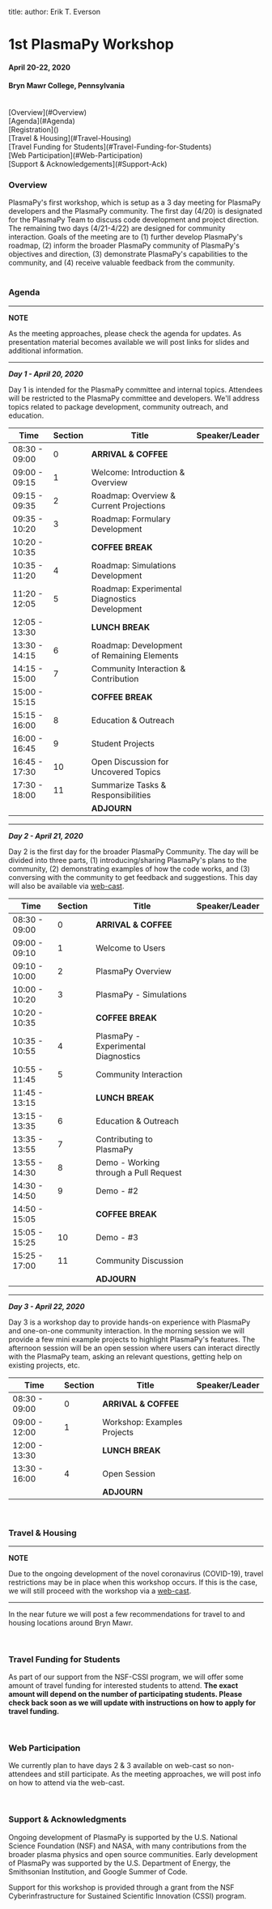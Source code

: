 title:
author: Erik T. Everson

# 1st PlasmaPy Workshop
#### April 20-22, 2020
#### Bryn Mawr College, Pennsylvania
<br/>
[Overview](#Overview)<br/>
[Agenda](#Agenda)<br/>
[Registration]()<br/>
[Travel & Housing](#Travel-Housing)<br/>
[Travel Funding for Students](#Travel-Funding-for-Students)<br/>
[Web Participation](#Web-Participation)<br/>
[Support & Acknowledgements](#Support-Ack)

### <a name="Overview"></a> Overview

PlasmaPy's first workshop, which is setup as a 3 day meeting for PlasmaPy developers and 
the PlasmaPy community. The first day (4/20) is designated for the PlasmaPy Team to 
discuss code development and project direction.  The remaining two days (4/21-4/22) are 
designed for community interaction.  Goals of the meeting are to (1) further develop 
PlasmaPy's roadmap, (2) inform the broader PlasmaPy community of PlasmaPy's objectives 
and direction, (3) demonstrate PlasmaPy's capabilities to the community, and (4) receive 
valuable feedback from the community.<br/><br/>

### <a name="Agenda"></a> Agenda

---
**NOTE**

As the meeting approaches, please check the agenda for updates.  As presentation material
becomes available we will post links for slides and additional information.
___


_**Day 1 - April 20, 2020**_

Day 1 is intended for the PlasmaPy committee and internal topics.  Attendees will be
restricted to the PlasmaPy committee and developers.  We'll address topics related to 
package development, community outreach, and education.

| Time | Section | Title | Speaker/Leader |
| --- | --- | --- | --- |
| 08:30 - 09:00 | 0  | **ARRIVAL & COFFEE** |  |
| 09:00 - 09:15 | 1  | Welcome: Introduction & Overview |  |
| 09:15 - 09:35 | 2  | Roadmap: Overview & Current Projections |  |
| 09:35 - 10:20 | 3  | Roadmap: Formulary Development |  |
| 10:20 - 10:35 |    | **COFFEE BREAK** |  |
| 10:35 - 11:20 | 4  | Roadmap: Simulations Development |  |
| 11:20 - 12:05 | 5  | Roadmap: Experimental Diagnostics Development |  |
| 12:05 - 13:30 |    | **LUNCH BREAK** |  |
| 13:30 - 14:15 | 6  | Roadmap: Development of Remaining Elements |  |
| 14:15 - 15:00 | 7  | Community Interaction & Contribution |  |
| 15:00 - 15:15 |    | **COFFEE BREAK** |  |
| 15:15 - 16:00 | 8  | Education & Outreach |  |
| 16:00 - 16:45 | 9  | Student Projects |  |
| 16:45 - 17:30 | 10 | Open Discussion for Uncovered Topics |  |
| 17:30 - 18:00 | 11 | Summarize Tasks & Responsibilities |  |
|               |    | **ADJOURN** |  |

---
_**Day 2 - April 21, 2020**_

Day 2 is the first day for the broader PlasmaPy Community.  The day will be divided into
three parts, (1) introducing/sharing PlasmaPy's plans to the community, (2) demonstrating
examples of how the code works, and (3) conversing with the community to get feedback
and suggestions.  This day will also be available via [web-cast](#Web-Participation).

| Time | Section | Title | Speaker/Leader |
| --- | --- | --- | --- |
| 08:30 - 09:00 | 0  | **ARRIVAL & COFFEE** |  |
| 09:00 - 09:10 | 1  | Welcome to Users |  |
| 09:10 - 10:00 | 2  | PlasmaPy Overview |  |
| 10:00 - 10:20 | 3  | PlasmaPy - Simulations |  |
| 10:20 - 10:35 |    | **COFFEE BREAK** |  |
| 10:35 - 10:55 | 4  | PlasmaPy - Experimental Diagnostics |  |
| 10:55 - 11:45 | 5  | Community Interaction |  |
| 11:45 - 13:15 |    | **LUNCH BREAK** |  |
| 13:15 - 13:35 | 6  | Education & Outreach |  |
| 13:35 - 13:55 | 7  | Contributing to PlasmaPy |  |
| 13:55 - 14:30 | 8  | Demo - Working through a Pull Request |  |
| 14:30 - 14:50 | 9  | Demo - #2 |  |
| 14:50 - 15:05 |    | **COFFEE BREAK** |  |
| 15:05 - 15:25 | 10 | Demo - #3 |  |
| 15:25 - 17:00 | 11 | Community Discussion |  |
|               |    | **ADJOURN** |  |

---
_**Day 3 - April 22, 2020**_

Day 3 is a workshop day to provide hands-on experience with PlasmaPy and one-on-one 
community interaction.  In the morning session we will provide a few mini 
example projects to highlight PlasmaPy's features.  The afternoon session will
be an open session where users can interact directly with the PlasmaPy team, asking
an relevant questions, getting help on existing projects, etc.

| Time | Section | Title | Speaker/Leader |
| --- | --- | --- | --- |
| 08:30 - 09:00 | 0  | **ARRIVAL & COFFEE** |  |
| 09:00 - 12:00 | 1  | Workshop: Examples Projects |  |
| 12:00 - 13:30 |    | **LUNCH BREAK** |  |
| 13:30 - 16:00 | 4  | Open Session |  |
|               |    | **ADJOURN** |  |

<br/>

### <a name="Travel-Housing"></a> Travel & Housing

---
**NOTE**

Due to the ongoing development of the novel coronavirus (COVID-19), travel restrictions
may be in place when this workshop occurs.  If this is the case, we will still proceed 
with the workshop via a [web-cast](#Web-Participation).

---

In the near future we will post a few recommendations for travel to and housing 
locations around Bryn Mawr.

<br/>

### <a name="Travel-Funding-for-Students"></a> Travel Funding for Students

As part of our support from the NSF-CSSI program, we will offer some amount of travel
funding for interested students to attend.  **The exact amount will depend on the 
number of participating students.  Please check back soon as we will update with
instructions on how to apply for travel funding.**

<br/>

### <a name="Web-Participation"></a> Web Participation

We currently plan to have days 2 & 3 available on web-cast so non-attendees and still 
participate.  As the meeting approaches, we will post info on how to attend via the
web-cast.

<br/>

### <a name="Support-Ack"></a> Support & Acknowledgments

Ongoing development of PlasmaPy is supported by the U.S. National Science Foundation 
(NSF) and NASA, with many contributions from the broader plasma physics and open source 
communities. Early development of PlasmaPy was supported by the U.S. Department of 
Energy, the Smithsonian Institution, and Google Summer of Code.

Support for this workshop is provided through a grant from the NSF Cyberinfrastructure for 
Sustained Scientific Innovation (CSSI)  program.
